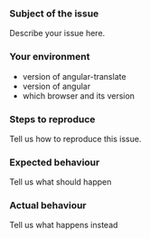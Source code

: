 ### Subject of the issue
Describe your issue here.

### Your environment
* version of angular-translate
* version of angular
* which browser and its version

### Steps to reproduce
Tell us how to reproduce this issue.

### Expected behaviour
Tell us what should happen

### Actual behaviour
Tell us what happens instead